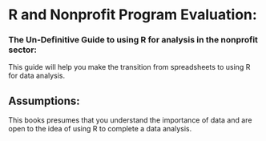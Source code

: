 # R and Nonprofit Program Evaluation:
### The Un-Definitive Guide to using R for analysis in the nonprofit sector: 

This guide will help you make the transition from spreadsheets to using R for data analysis. 

## Assumptions:
This books presumes that you understand the importance of data and are open to the idea of using R to complete a data analysis. 







